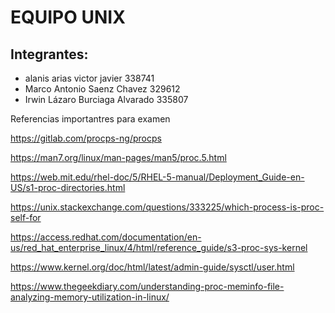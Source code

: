 # EQUIPO UNIX


## Integrantes:

* alanis arias victor javier 338741
* Marco Antonio Saenz Chavez 329612
* Irwin Lázaro Burciaga Alvarado 335807


Referencias importantres para examen

https://gitlab.com/procps-ng/procps

https://man7.org/linux/man-pages/man5/proc.5.html

https://web.mit.edu/rhel-doc/5/RHEL-5-manual/Deployment_Guide-en-US/s1-proc-directories.html

https://unix.stackexchange.com/questions/333225/which-process-is-proc-self-for

https://access.redhat.com/documentation/en-us/red_hat_enterprise_linux/4/html/reference_guide/s3-proc-sys-kernel

https://www.kernel.org/doc/html/latest/admin-guide/sysctl/user.html

https://www.thegeekdiary.com/understanding-proc-meminfo-file-analyzing-memory-utilization-in-linux/
